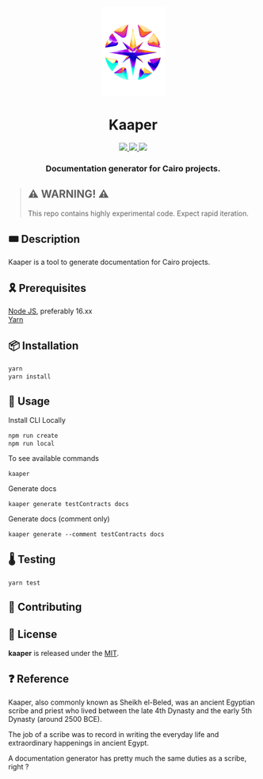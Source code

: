 <p align="center">
    <img src="resources/img/logo.png">
</p>
<div align="center">
  <h1 align="center">Kaaper</h1>
  <p align="center">
    <a href="https://discord.gg/onlydust">
        <img src="https://img.shields.io/badge/Discord-6666FF?style=for-the-badge&logo=discord&logoColor=white">
    </a>
    <a href="https://twitter.com/intent/follow?screen_name=onlydust_xyz">
        <img src="https://img.shields.io/badge/Twitter-1DA1F2?style=for-the-badge&logo=twitter&logoColor=white">
    </a>
    <a href="https://contributions.onlydust.xyz/">
        <img src="https://img.shields.io/badge/Contribute-6A1B9A?style=for-the-badge&logo=notion&logoColor=white">
    </a>
  </p>
  
  <h3 align="center">Documentation generator for Cairo projects.</h3>
</div>

> ## ⚠️ WARNING! ⚠️
>
> This repo contains highly experimental code.
> Expect rapid iteration.

## 🎟️ Description

Kaaper is a tool to generate documentation for Cairo projects.

## 🎗️ Prerequisites
[Node JS](https://nodejs.org/), preferably 16.xx  
[Yarn](https://classic.yarnpkg.com/lang/en/docs/install/)


## 📦 Installation
```
yarn
yarn install
```

## 🔬 Usage
Install CLI Locally
```
npm run create
npm run local
```

To see available commands
```
kaaper
```

Generate docs
```
kaaper generate testContracts docs
```

Generate docs (comment only)
```
kaaper generate --comment testContracts docs
```

## 🌡️ Testing
```
yarn test
```

## 🫶 Contributing

## 📄 License

**kaaper** is released under the [MIT](LICENSE).

## ❓ Reference 

Kaaper, also commonly known as Sheikh el-Beled, was an ancient Egyptian scribe and priest who lived between the late 4th Dynasty and the early 5th Dynasty (around 2500 BCE).

The job of a scribe was to record in writing the everyday life and extraordinary happenings in ancient Egypt.

A documentation generator has pretty much the same duties as a scribe, right ?